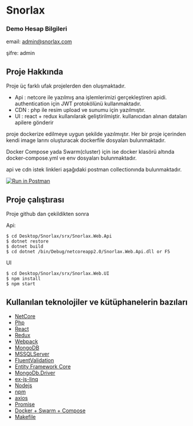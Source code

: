 # Snorlax

### Demo Hesap Bilgileri
email: admin@snorlax.com

şifre: admin

## Proje Hakkında

Proje üç farklı ufak projelerden den oluşmaktadır.

* Api : netcore ile yazılmış ana işlemlerimizi gerçekleştiren apidi. authentication için JWT protokölünü kullanmaktadır. 
* CDN : php ile resim upload ve sunumu için yazılmıştır.
* UI :  react + redux kullanılarak geliştirilmiştir. kullanıcıdan alınan dataları apilere gönderir

proje dockerize edilmeye uygun şekilde yazılmıştır. Her bir proje içerinden kendi image larını oluşturacak dockerfile dosyaları bulunmaktadır.

Docker Compose yada Swarm(cluster) için ise docker klasörü altında docker-compose.yml ve env dosyaları bulunmaktadır.

api ve cdn istek linkleri aşağıdaki postman collectionında bulunmaktadır.

[![Run in Postman](https://run.pstmn.io/button.svg)](https://www.getpostman.com/collections/28a3cb8030e741e5ddc1)

## Proje çalıştırası

Proje github dan çekildikten sonra 

Api:
```
$ cd Desktop/Snorlax/srx/Snorlax.Web.Api
$ dotnet restore
$ dotnet build
$ cd dotnet /bin/Debug/netcoreapp2.0/Snorlax.Web.Api.dll or F5
```
UI
```
$ cd Desktop/Snorlax/srx/Snorlax.Web.UI
$ npm install
$ npm start
```

## Kullanılan teknolojiler ve kütüphanelerin bazıları

* [NetCore](https://www.microsoft.com/net/learn/get-started/windows) 
* [Php](http://php.net/docs.php) 
* [React](https://reactjs.org/)
* [Redux](https://redux.js.org/) 
* [Webpack](https://webpack.js.org/) 
* [MongoDB](https://www.mongodb.com/) 
* [MSSQLServer](https://www.microsoft.com/tr-tr/sql-server/sql-server-2016) 
* [FluentValidation](https://github.com/JeremySkinner/FluentValidation) 
* [Entity Framework Core](https://docs.microsoft.com/en-us/ef/core/) 
* [MongoDb.Driver](https://www.nuget.org/packages/MongoDB.Driver/)
* [ex-js-linq](https://www.npmjs.com/package/ex-js-linq#foreach)
* [Nodejs](https://nodejs.org/en/)
* [npm](https://www.npmjs.com/)
* [axios](https://github.com/axios/axios)
* [Promise](https://www.promisejs.org/)
* [Docker + Swarm + Compose](https://docker.com)
* [Makefile](https://en.wikipedia.org/wiki/Makefile)
